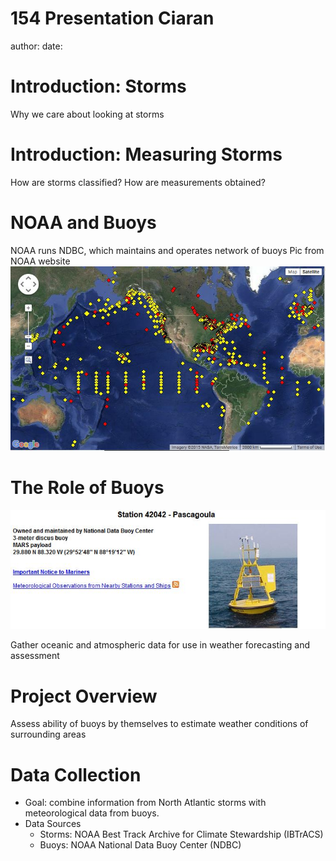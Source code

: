 154 Presentation Ciaran
========================================================
author: 
date: 

Introduction: Storms
========================================================
Why we care about looking at storms

Introduction: Measuring Storms
========================================================
How are storms classified? How are measurements obtained?

NOAA and Buoys
========================================================
NOAA runs NDBC, which maintains and operates network of buoys
Pic from NOAA website
![](noaaBuoyPic.JPG)


The Role of Buoys
========================================================
![](buoy42042PicAndLoc.JPG)

Gather oceanic and atmospheric data for use in weather forecasting and assessment


Project Overview
========================================================
Assess ability of buoys by themselves to estimate weather conditions of surrounding areas

Data Collection
========================================================
- Goal: combine information from North Atlantic storms with meteorological data from buoys.
- Data Sources
  - Storms: NOAA Best Track Archive for Climate Stewardship (IBTrACS)
  - Buoys: NOAA National Data Buoy Center (NDBC)


